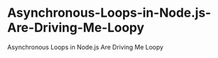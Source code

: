 Asynchronous-Loops-in-Node.js-Are-Driving-Me-Loopy
==================================================

Asynchronous Loops in Node.js Are Driving Me Loopy
